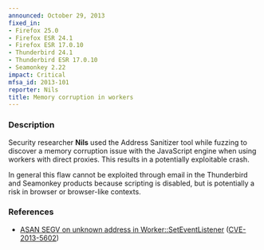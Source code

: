 ```yaml
---
announced: October 29, 2013
fixed_in:
- Firefox 25.0
- Firefox ESR 24.1
- Firefox ESR 17.0.10
- Thunderbird 24.1
- Thunderbird ESR 17.0.10
- Seamonkey 2.22
impact: Critical
mfsa_id: 2013-101
reporter: Nils
title: Memory corruption in workers
---
```


<h3>Description</h3>

<p>Security researcher <strong>Nils</strong> used the Address Sanitizer tool
while fuzzing to discover a memory corruption issue with the JavaScript engine
when using workers with direct proxies. This results in a potentially
exploitable crash. 
</p>

<p class="note">In general this flaw cannot be exploited through email in the
Thunderbird and Seamonkey products because scripting is disabled, but is
potentially a risk in browser or browser-like contexts.</p>

<h3>References</h3>

<ul>
  <li><a href="https://bugzilla.mozilla.org/show_bug.cgi?id=897678">
       ASAN SEGV on unknown address in Worker::SetEventListener</a> (<a href="http://cve.mitre.org/cgi-bin/cvename.cgi?name=CVE-2013-5602" class="ex-ref">CVE-2013-5602</a>)</li>
</ul>



